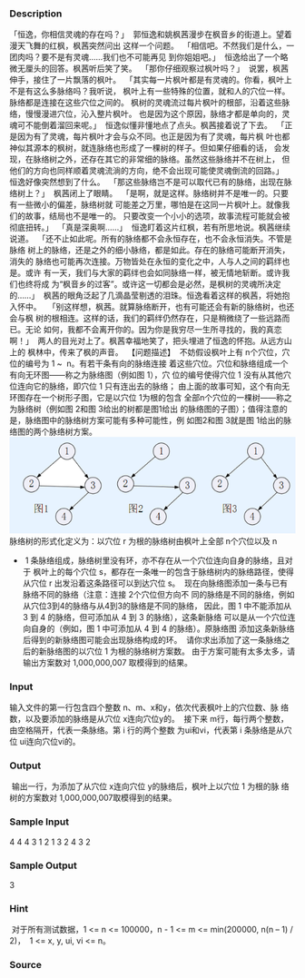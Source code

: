 
### Description
「恒逸，你相信灵魂的存在吗？」 
郭恒逸和姚枫茜漫步在枫音乡的街道上。望着漫天飞舞的红枫，枫茜突然问出
这样一个问题。 
「相信吧。不然我们是什么，一团肉吗？要不是有灵魂……我们也不可能再见
到你姐姐吧。」 
恒逸给出了一个略微无厘头的回答。枫茜听后笑了笑。 
「那你仔细观察过枫叶吗？」 
说罢，枫茜伸手，接住了一片飘落的枫叶。 
「其实每一片枫叶都是有灵魂的。你看，枫叶上不是有这么多脉络吗？我听说，
枫叶上有一些特殊的位置，就和人的穴位一样。脉络都是连接在这些穴位之间的。
枫树的灵魂流过每片枫叶的根部，沿着这些脉络，慢慢漫进穴位，沁入整片枫叶。
也是因为这个原因，脉络才都是单向的，灵魂可不能倒着溜回来呢。」 
恒逸似懂非懂地点了点头。枫茜接着说了下去。 
「正是因为有了灵魂，每片枫叶才会与众不同。也正是因为有了灵魂，每片枫
叶也都神似其源本的枫树，就连脉络也形成了一棵树的样子。但如果仔细看的话，
会发现，在脉络树之外，还存在其它的非常细的脉络。虽然这些脉络并不在树上，
但他们的方向也同样顺着灵魂流淌的方向，绝不会出现可能使灵魂倒流的回路。」  
恒逸好像突然想到了什么。 
「那这些脉络岂不是可以取代已有的脉络，出现在脉络树上？」 
枫茜闭上了眼睛。 
「是啊，就是这样。脉络树并不是唯一的。只要有一些微小的偏差，脉络树就
可能差之万里，哪怕是在这同一片枫叶上。就像我们的故事，结局也不是唯一的。
只要改变一个小小的选项，故事流程可能就会被彻底扭转。」 
「真是深奥啊……」 
恒逸盯着这片红枫，若有所思地说。枫茜继续说道。 
「还不止如此呢。所有的脉络都不会永恒存在，也不会永恒消失。不管是脉络
树上的脉络，还是之外的细小脉络，都是如此。存在的脉络可能断开消失，消失的
脉络也可能再次连接。万物皆处在永恒的变化之中，人与人之间的羁绊也是。或许
有一天，我们与大家的羁绊也会如同脉络一样，被无情地斩断。或许我们也终将成
为“枫音乡的过客”。或许这一切都会是必然，是枫树的灵魂所决定的……」 
枫茜的眼角泛起了几滴晶莹剔透的泪珠。恒逸看着这样的枫茜，将她抱入怀中。  
「别这样想，枫茜。就算脉络断开，也有可能还会有新的脉络树，也还会与枫
树的根相连。这样的话，我们的羁绊仍然存在，只是稍微绕了一些远路而已。无论
如何，我都不会离开你的。因为你是我穷尽一生所寻找的，我的真恋啊！」 
两人的目光对上了。枫茜幸福地笑了，把头埋进了恒逸的怀抱。从远方山上的
枫林中，传来了枫的声音。 
【问题描述】 
不妨假设枫叶上有 n个穴位，穴位的编号为 1 ~  n。有若干条有向的脉络连接
着这些穴位。穴位和脉络组成一个有向无环图——称之为脉络图（例如图 1），穴
位的编号使得穴位 1 没有从其他穴位连向它的脉络，即穴位 1 只有连出去的脉络；
由上面的故事可知，这个有向无环图存在一个树形子图，它是以穴位 1为根的包含
全部n个穴位的一棵树——称之为脉络树（例如图 2和图 3给出的树都是图1给出
的脉络图的子图）；值得注意的是，脉络图中的脉络树方案可能有多种可能性，例
如图2和图 3就是图 1给出的脉络图的两个脉络树方案。 
       ![](/JudgeOnline/upload/201504/111.PNG)
脉络树的形式化定义为：以穴位 r 为根的脉络树由枫叶上全部 n个穴位以及 n
-  1 条脉络组成，脉络树里没有环，亦不存在从一个穴位连向自身的脉络，且对于
枫叶上的每个穴位 s，都存在一条唯一的包含于脉络树内的脉络路径，使得从穴位
r 出发沿着这条路径可以到达穴位 s。 
现在向脉络图添加一条与已有脉络不同的脉络（注意：连接 2个穴位但方向不
同的脉络是不同的脉络，例如从穴位3到4的脉络与从4到3的脉络是不同的脉络，
因此，图 1 中不能添加从 3 到 4 的脉络，但可添加从 4 到 3 的脉络），这条新脉络
可以是从一个穴位连向自身的（例如，图 1 中可添加从 4 到 4 的脉络）。原脉络图
添加这条新脉络后得到的新脉络图可能会出现脉络构成的环。 
请你求出添加了这一条脉络之后的新脉络图的以穴位 1 为根的脉络树方案数。
由于方案可能有太多太多，请输出方案数对 1,000,000,007 取模得到的结果。 
### Input
输入文件的第一行包含四个整数 n、m、x和y，依次代表枫叶上的穴位数、脉
络数，以及要添加的脉络是从穴位 x连向穴位y的。 
接下来 m行，每行两个整数，由空格隔开，代表一条脉络。第 i 行的两个整数
为ui和vi，代表第 i 条脉络是从穴位 ui连向穴位vi的。 
### Output
 输出一行，为添加了从穴位 x连向穴位 y的脉络后，枫叶上以穴位 1 为根的脉
络树的方案数对 1,000,000,007取模得到的结果。 
### Sample Input
4 4 4 3 
1 2 
1 3 
2 4 
3 2 
### Sample Output
3
### Hint
 对于所有测试数据，1 <= n <= 100000，n - 1 <= m <= min(200000, n(n – 1) / 2)， 
1 <= x, y, ui, vi <= n。

### Source
